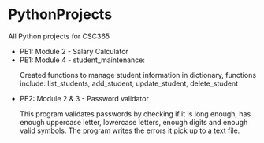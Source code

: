 # PythonProjects
All Python projects for CSC365

<ul>
  <li>PE1: Module 2 - Salary Calculator</li>
  <li>PE1: Module 4 - student_maintenance:</br>
  <p>Created functions to manage student information in dictionary, functions include: list_students, add_student, update_student, delete_student</p>
  </li>
  <li>PE2: Module 2 & 3 - Password validator</br>
  <p>This program validates passwords by checking if it is long enough, has enough uppercase letter, lowercase letters, enough digits and enough valid symbols. The program writes the errors it pick up to a text file.
  </li>
</ul>
